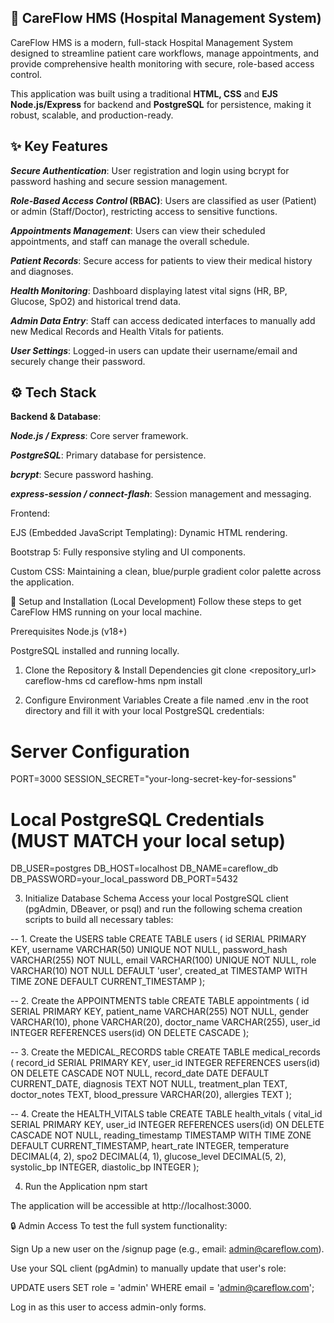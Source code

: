 ## 🏥 CareFlow HMS (Hospital Management System)
CareFlow HMS is a modern, full-stack Hospital Management System designed to streamline patient care workflows, manage appointments, and provide comprehensive health monitoring with secure, role-based access control.

This application was built using a traditional <b>HTML, CSS</b> and <b>EJS</b> <b>Node.js/Express</b> for backend and <b>PostgreSQL</b> for persistence, making it robust, scalable, and production-ready.

## ✨ Key Features
<b><i>Secure Authentication</i></b>: User registration and login using bcrypt for password hashing and secure session management.

<b><i>Role-Based Access Control</i> (RBAC)</b>: Users are classified as user (Patient) or admin (Staff/Doctor), restricting access to sensitive functions.

<b><i>Appointments Management</i></b>: Users can view their scheduled appointments, and staff can manage the overall schedule.

<b><i>Patient Records</i></b>: Secure access for patients to view their medical history and diagnoses.

<b><i>Health Monitoring</i></b>: Dashboard displaying latest vital signs (HR, BP, Glucose, SpO2) and historical trend data.

<b><i>Admin Data Entry</i></b>: Staff can access dedicated interfaces to manually add new Medical Records and Health Vitals for patients.

<b><i>User Settings</i></b>: Logged-in users can update their username/email and securely change their password.

## ⚙️ Tech Stack
<strong><strong>Backend & Database</strong></strong>:

<b><i>Node.js / Express</i></b>: Core server framework.

<b><i>PostgreSQL</i></b>: Primary database for persistence.

<b><i>bcrypt</i></b>: Secure password hashing.

<b><i>express-session / connect-flash</i></b>: Session management and messaging.

Frontend:

EJS (Embedded JavaScript Templating): Dynamic HTML rendering.

Bootstrap 5: Fully responsive styling and UI components.

Custom CSS: Maintaining a clean, blue/purple gradient color palette across the application.

🚀 Setup and Installation (Local Development)
Follow these steps to get CareFlow HMS running on your local machine.

Prerequisites
Node.js (v18+)

PostgreSQL installed and running locally.

1. Clone the Repository & Install Dependencies
git clone <repository_url> careflow-hms
cd careflow-hms
npm install

2. Configure Environment Variables
Create a file named .env in the root directory and fill it with your local PostgreSQL credentials:

# Server Configuration
PORT=3000
SESSION_SECRET="your-long-secret-key-for-sessions"

# Local PostgreSQL Credentials (MUST MATCH your local setup)
DB_USER=postgres
DB_HOST=localhost
DB_NAME=careflow_db
DB_PASSWORD=your_local_password
DB_PORT=5432

3. Initialize Database Schema
Access your local PostgreSQL client (pgAdmin, DBeaver, or psql) and run the following schema creation scripts to build all necessary tables:

-- 1. Create the USERS table
CREATE TABLE users (
    id SERIAL PRIMARY KEY,
    username VARCHAR(50) UNIQUE NOT NULL,
    password_hash VARCHAR(255) NOT NULL,
    email VARCHAR(100) UNIQUE NOT NULL,
    role VARCHAR(10) NOT NULL DEFAULT 'user',
    created_at TIMESTAMP WITH TIME ZONE DEFAULT CURRENT_TIMESTAMP
);

-- 2. Create the APPOINTMENTS table
CREATE TABLE appointments (
    id SERIAL PRIMARY KEY,
    patient_name VARCHAR(255) NOT NULL,
    gender VARCHAR(10),
    phone VARCHAR(20),
    doctor_name VARCHAR(255),
    user_id INTEGER REFERENCES users(id) ON DELETE CASCADE
);

-- 3. Create the MEDICAL_RECORDS table
CREATE TABLE medical_records (
    record_id SERIAL PRIMARY KEY,
    user_id INTEGER REFERENCES users(id) ON DELETE CASCADE NOT NULL,
    record_date DATE DEFAULT CURRENT_DATE,
    diagnosis TEXT NOT NULL,
    treatment_plan TEXT,
    doctor_notes TEXT,
    blood_pressure VARCHAR(20),
    allergies TEXT
);

-- 4. Create the HEALTH_VITALS table
CREATE TABLE health_vitals (
    vital_id SERIAL PRIMARY KEY,
    user_id INTEGER REFERENCES users(id) ON DELETE CASCADE NOT NULL,
    reading_timestamp TIMESTAMP WITH TIME ZONE DEFAULT CURRENT_TIMESTAMP,
    heart_rate INTEGER,
    temperature DECIMAL(4, 2),
    spo2 DECIMAL(4, 1),
    glucose_level DECIMAL(5, 2),
    systolic_bp INTEGER,
    diastolic_bp INTEGER
);

4. Run the Application
npm start

The application will be accessible at http://localhost:3000.

🔒 Admin Access
To test the full system functionality:

Sign Up a new user on the /signup page (e.g., email: admin@careflow.com).

Use your SQL client (pgAdmin) to manually update that user's role:

UPDATE users SET role = 'admin' WHERE email = 'admin@careflow.com';

Log in as this user to access admin-only forms.